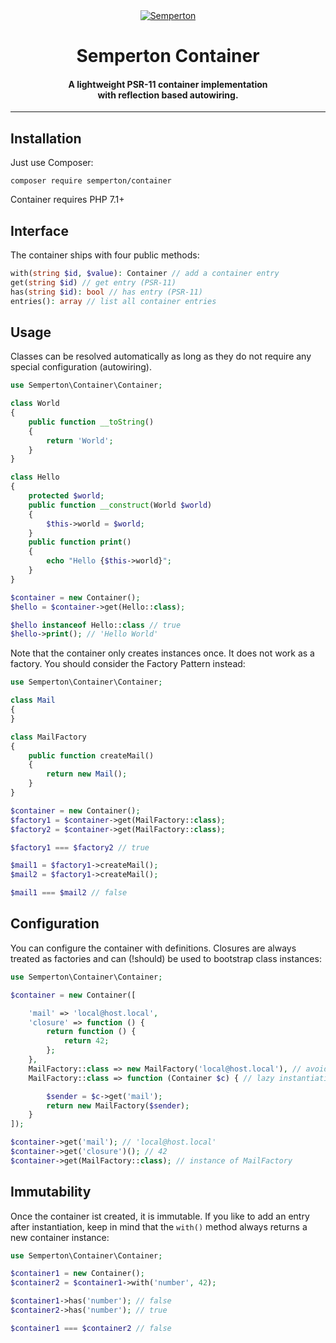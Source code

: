 <div align="center">
<a href="https://github.com/semperton">
<img src="https://avatars0.githubusercontent.com/u/76976189?s=140" alt="Semperton">
</a>
<h1>Semperton Container</h1>
<h4>A lightweight PSR-11 container implementation<br>with reflection based autowiring.</h4>
</div>
<hr>

## Installation

Just use Composer:

```
composer require semperton/container
```
Container requires PHP 7.1+

## Interface

The container ships with four public methods:

```php
with(string $id, $value): Container // add a container entry
get(string $id) // get entry (PSR-11)
has(string $id): bool // has entry (PSR-11)
entries(): array // list all container entries
```

## Usage

Classes can be resolved automatically as long as they do not require any special configuration (autowiring).

```php
use Semperton\Container\Container;

class World
{
	public function __toString()
	{
		return 'World';
	}
}

class Hello
{
	protected $world;
	public function __construct(World $world)
	{
		$this->world = $world;
	}
	public function print()
	{
		echo "Hello {$this->world}";
	}
}

$container = new Container();
$hello = $container->get(Hello::class);

$hello instanceof Hello::class // true
$hello->print(); // 'Hello World'
```

Note that the container only creates instances once. It does not work as a factory. You should consider the Factory Pattern instead:

```php
use Semperton\Container\Container;

class Mail
{
}

class MailFactory
{
	public function createMail()
	{
		return new Mail();
	}
}

$container = new Container();
$factory1 = $container->get(MailFactory::class);
$factory2 = $container->get(MailFactory::class);

$factory1 === $factory2 // true

$mail1 = $factory1->createMail();
$mail2 = $factory1->createMail();

$mail1 === $mail2 // false
```

## Configuration

You can configure the container with definitions. Closures are always treated as factories and can (!should) be used to bootstrap class instances:

```php
use Semperton\Container\Container;

$container = new Container([

	'mail' => 'local@host.local',
	'closure' => function () {
		return function () {
			return 42;
		};
	},
	MailFactory::class => new MailFactory('local@host.local'), // avoid this, instead do
	MailFactory::class => function (Container $c) { // lazy instantiation with a factory

		$sender = $c->get('mail');
		return new MailFactory($sender);
	}
]);

$container->get('mail'); // 'local@host.local'
$container->get('closure')(); // 42
$container->get(MailFactory::class); // instance of MailFactory
```

## Immutability

Once the container ist created, it is immutable. If you like to add an entry after instantiation, keep in mind that the ```with()``` method always returns a new container instance:

```php
use Semperton\Container\Container;

$container1 = new Container();
$container2 = $container1->with('number', 42);

$container1->has('number'); // false
$container2->has('number'); // true

$container1 === $container2 // false
```
